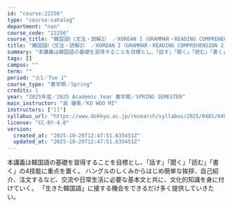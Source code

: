```yaml
---
id: "course:22256"
type: "course-catalog"
department: "nan"
course_code: "22256"
course_title: "韓国語Ⅰ（文法・読解2） ／KOREAN I（GRAMMAR・READING COMPREHENSION 2)"
title: "韓国語Ⅰ（文法・読解2） ／KOREAN I（GRAMMAR・READING COMPREHENSION 2)"
summary: "本講義は韓国語の基礎を習得することを目標とし、「話す」「聞く」「読む」「書く」の4技能に重点を置く。 ハングルのしくみからはじめ簡単な挨拶、自己紹介、注文するなど、交流や日常生活に必要な基本文と共に、文化的知識を身に付けていく。 「生きた韓…"
tags: []
campus: ""
term: ""
period: "火1／Tue 1"
course_type: "春学期／Spring"
credits: 1
year: "2025年度／2025 Academic Year 春学期／SPRING SEMESTER"
main_instructor: "高 優美／KO WOO MI"
instructors: ["[]"]
syllabus_url: "https://www.dokkyo.ac.jp/research/syllabus/2025/0401/0401_22256_ja_JP.html"
license: "CC-BY-4.0"
version:
  created_at: "2025-10-29T12:47:51.635451Z"
  updated_at: "2025-10-29T12:47:51.635451Z"
---
```

本講義は韓国語の基礎を習得することを目標とし、「話す」「聞く」「読む」「書く」の4技能に重点を置く。 ハングルのしくみからはじめ簡単な挨拶、自己紹介、注文するなど、交流や日常生活に必要な基本文と共に、文化的知識を身に付けていく。 「生きた韓国語」に接する機会をできるだけ多く提供していきたい。
